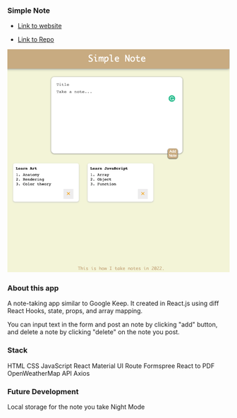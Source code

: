 
### Simple Note

- [Link to website](https://rachel-simple-note.netlify.app)

- [Link to Repo](https://github.com/xinyirachel/Simple-Note)

![Index](/docs/index.png)

### About this app

A note-taking app similar to Google Keep. It created in React.js using diff React Hooks, state, props, and array mapping. 

You can input text in the form and post an note by clicking "add" button, and delete a note by clicking "delete" on the note you post.

### Stack
HTML
CSS
JavaScript
React
Material UI
Route
Formspree
React to PDF
OpenWeatherMap API
Axios

### Future Development
Local storage for the note you take
Night Mode



